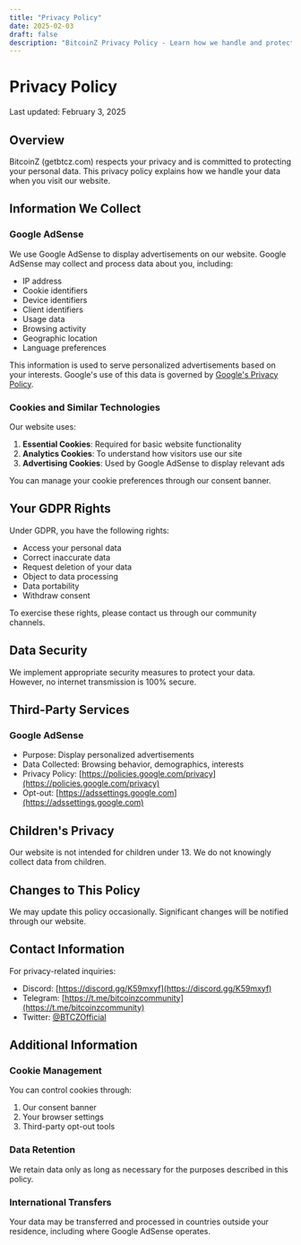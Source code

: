 ```yaml
---
title: "Privacy Policy"
date: 2025-02-03
draft: false
description: "BitcoinZ Privacy Policy - Learn how we handle and protect your data"
---
```


# Privacy Policy

Last updated: February 3, 2025

## Overview

BitcoinZ (getbtcz.com) respects your privacy and is committed to protecting your personal data. This privacy policy explains how we handle your data when you visit our website.

## Information We Collect

### Google AdSense

We use Google AdSense to display advertisements on our website. Google AdSense may collect and process data about you, including:

- IP address
- Cookie identifiers
- Device identifiers
- Client identifiers
- Usage data
- Browsing activity
- Geographic location
- Language preferences

This information is used to serve personalized advertisements based on your interests. Google's use of this data is governed by [Google's Privacy Policy](https://policies.google.com/privacy).

### Cookies and Similar Technologies

Our website uses:

1. **Essential Cookies**: Required for basic website functionality
2. **Analytics Cookies**: To understand how visitors use our site
3. **Advertising Cookies**: Used by Google AdSense to display relevant ads

You can manage your cookie preferences through our consent banner.

## Your GDPR Rights

Under GDPR, you have the following rights:

- Access your personal data
- Correct inaccurate data
- Request deletion of your data
- Object to data processing
- Data portability
- Withdraw consent

To exercise these rights, please contact us through our community channels.

## Data Security

We implement appropriate security measures to protect your data. However, no internet transmission is 100% secure.

## Third-Party Services

### Google AdSense
- Purpose: Display personalized advertisements
- Data Collected: Browsing behavior, demographics, interests
- Privacy Policy: [https://policies.google.com/privacy](https://policies.google.com/privacy)
- Opt-out: [https://adssettings.google.com](https://adssettings.google.com)

## Children's Privacy

Our website is not intended for children under 13. We do not knowingly collect data from children.

## Changes to This Policy

We may update this policy occasionally. Significant changes will be notified through our website.

## Contact Information

For privacy-related inquiries:
- Discord: [https://discord.gg/K59mxyf](https://discord.gg/K59mxyf)
- Telegram: [https://t.me/bitcoinzcommunity](https://t.me/bitcoinzcommunity)
- Twitter: [@BTCZOfficial](https://twitter.com/BTCZOfficial)

## Additional Information

### Cookie Management
You can control cookies through:
1. Our consent banner
2. Your browser settings
3. Third-party opt-out tools

### Data Retention
We retain data only as long as necessary for the purposes described in this policy.

### International Transfers
Your data may be transferred and processed in countries outside your residence, including where Google AdSense operates.
